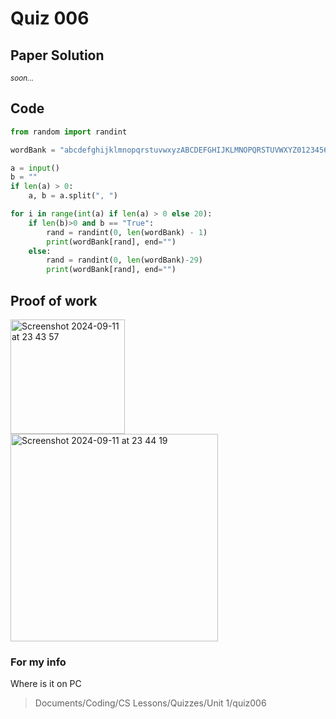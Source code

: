 # Quiz 006

## Paper Solution
<sub> _soon..._ </sub>

## Code
```.py
from random import randint

wordBank = "abcdefghijklmnopqrstuvwxyzABCDEFGHIJKLMNOPQRSTUVWXYZ0123456789!@#$%^&*()_+-=[]{}|;':,.<>?/"

a = input()
b = ""
if len(a) > 0:
    a, b = a.split(", ")

for i in range(int(a) if len(a) > 0 else 20):
    if len(b)>0 and b == "True":
        rand = randint(0, len(wordBank) - 1)
        print(wordBank[rand], end="")
    else:
        rand = randint(0, len(wordBank)-29)
        print(wordBank[rand], end="")
```


## Proof of work

<img width="183" alt="Screenshot 2024-09-11 at 23 43 57" src="https://github.com/user-attachments/assets/a7e923a2-1a21-4ba5-a4a9-e84214db2590">
<img width="332" alt="Screenshot 2024-09-11 at 23 44 19" src="https://github.com/user-attachments/assets/c3b8b504-cfdd-464f-a4f3-233d6bc1215a">

### For my info
Where is it on PC
>Documents/Coding/CS Lessons/Quizzes/Unit 1/quiz006

